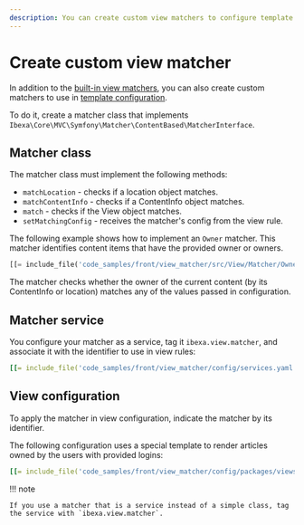 ```yaml
---
description: You can create custom view matchers to configure template and controller usage for specific custom cases.
---
```


# Create custom view matcher

In addition to the [built-in view matchers](view_matcher_reference.md), you can also create custom matchers to use in [template configuration](template_configuration.md#view-rules-and-matching).

To do it, create a matcher class that implements `Ibexa\Core\MVC\Symfony\Matcher\ContentBased\MatcherInterface`.

## Matcher class

The matcher class must implement the following methods:

- `matchLocation` - checks if a location object matches.
- `matchContentInfo` - checks if a ContentInfo object matches.
- `match` - checks if the View object matches.
- `setMatchingConfig` - receives the matcher's config from the view rule.

The following example shows how to implement an `Owner` matcher.
This matcher identifies content items that have the provided owner or owners.

``` php hl_lines="65"
[[= include_file('code_samples/front/view_matcher/src/View/Matcher/Owner.php') =]]
```

The matcher checks whether the owner of the current content (by its ContentInfo or location) matches any of the values passed in configuration.

## Matcher service

You configure your matcher as a service, tag it `ibexa.view.matcher`, and associate it with the identifier to use in view rules:

``` yaml
[[= include_file('code_samples/front/view_matcher/config/services.yaml') =]]
```

## View configuration

To apply the matcher in view configuration, indicate the matcher by its identifier.

The following configuration uses a special template to render articles owned by the users with provided logins:

``` yaml hl_lines="15"
[[= include_file('code_samples/front/view_matcher/config/packages/views.yaml') =]]
```

!!! note

    If you use a matcher that is a service instead of a simple class, tag the service with `ibexa.view.matcher`.
